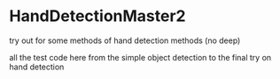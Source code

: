 # HandDetectionMaster2
try out for some methods of hand detection methods (no deep) 


all the test code here from the simple object detection to the final try on hand detection
